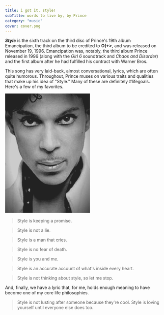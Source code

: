 ```yaml
---
title: i got it, style!
subTitle: words to live by, by Prince
category: "music"
cover: cover.png
---
```

**_Style_** is the sixth track on the third disc of Prince's 19th album Emancipation, the third album to be credited to **O(+>**, and was released on November 19, 1996. Emancipation was, notably, the third album Prince released in 1996 (along with the *Girl 6* soundtrack and *Chaos and Disorder*) and the first album after he had fulfilled his contract with Warner Bros.

This song has very laid-back, almost conversational, lyrics, which are often quite humorous. Throughout, Prince muses on various traits and qualities that make up his idea of "Style." Many of these are definitely #lifegoals. Here's a few of my favorites.

![Close-up of Prince's face surrounded by the hood of a luxurious and fluffy coat](cover.png)

> Style is keeping a promise. 

> Style is not a lie. 

> Style is a man that cries. 

> Style is no fear of death. 

> Style is you and me. 

> Style is an accurate account of what's inside every heart. 

> Style is not thinking about style, so let me stop. 

And, finally, we have a lyric that, for me, holds enough meaning to have become one of my core life philosophies.

> Style is not lusting after someone because they're cool. Style is loving yourself until everyone else does too.
